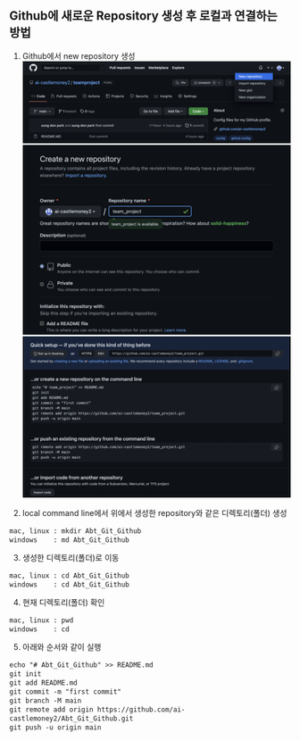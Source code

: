 ## Github에 새로운 Repository 생성 후 로컬과 연결하는 방법

1. Github에서 new repository 생성
![new repository create](https://github.com/ai-castlemoney/Abt_Git_Github/blob/master/2.local_remote_connection/images/new_repository.png)
![new repository create1](https://github.com/ai-castlemoney/Abt_Git_Github/blob/master/2.local_remote_connection/images/new_repository_1.png)
![new repository create1](https://github.com/ai-castlemoney/Abt_Git_Github/blob/master/2.local_remote_connection/images/new_repository_3.png)

2. local command line에서 위에서 생성한 repository와 같은 디렉토리(폴더) 생성
```
mac, linux : mkdir Abt_Git_Github
windows    : md Abt_Git_Github
```

3. 생성한 디렉토리(폴더)로 이동
```
mac, linux : cd Abt_Git_Github
windows    : cd Abt_Git_Github
```

4. 현재 디렉토리(폴더) 확인
```
mac, linux : pwd
windows    : cd
```

5. 아래와 순서와 같이 실행
```
echo "# Abt_Git_Github" >> README.md
git init
git add README.md
git commit -m "first commit"
git branch -M main
git remote add origin https://github.com/ai-castlemoney2/Abt_Git_Github.git
git push -u origin main
```